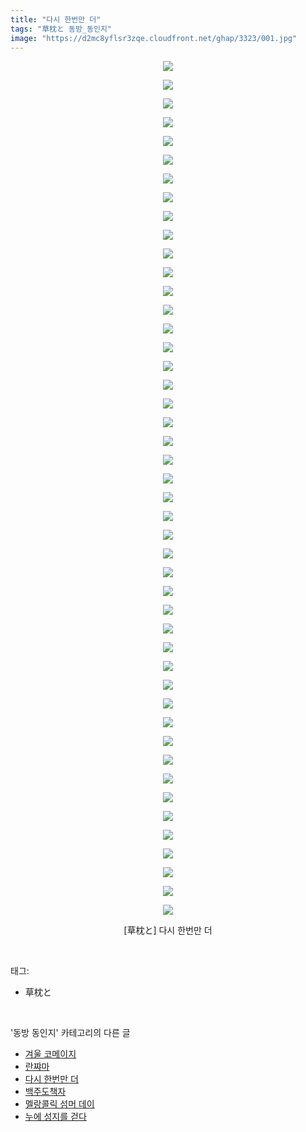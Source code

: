 ```yaml
---
title: "다시 한번만 더"
tags: "草枕と 동방_동인지"
image: "https://d2mc8yflsr3zqe.cloudfront.net/ghap/3323/001.jpg"
---
```

<div class="article">
<p style="text-align: center; clear: none; float: none;"><img src="{{ site.imgserver2 }}/ghap/3323/001.jpg"/></p>
<p style="text-align: center; clear: none; float: none;"><img src="{{ site.imgserver2 }}/ghap/3323/002.jpg"/></p>
<p style="text-align: center; clear: none; float: none;"><img src="{{ site.imgserver2 }}/ghap/3323/003.jpg"/></p>
<p style="text-align: center; clear: none; float: none;"><img src="{{ site.imgserver2 }}/ghap/3323/004.jpg"/></p>
<p style="text-align: center; clear: none; float: none;"><img src="{{ site.imgserver2 }}/ghap/3323/005.jpg"/></p>
<p style="text-align: center; clear: none; float: none;"><img src="{{ site.imgserver2 }}/ghap/3323/006.jpg"/></p>
<p style="text-align: center; clear: none; float: none;"><img src="{{ site.imgserver2 }}/ghap/3323/007.jpg"/></p>
<p style="text-align: center; clear: none; float: none;"><img src="{{ site.imgserver2 }}/ghap/3323/008.jpg"/></p>
<p style="text-align: center; clear: none; float: none;"><img src="{{ site.imgserver2 }}/ghap/3323/009.jpg"/></p>
<p style="text-align: center; clear: none; float: none;"><img src="{{ site.imgserver2 }}/ghap/3323/010.jpg"/></p>
<p style="text-align: center; clear: none; float: none;"><img src="{{ site.imgserver2 }}/ghap/3323/011.jpg"/></p>
<p style="text-align: center; clear: none; float: none;"><img src="{{ site.imgserver2 }}/ghap/3323/012.jpg"/></p>
<p style="text-align: center; clear: none; float: none;"><img src="{{ site.imgserver2 }}/ghap/3323/013.jpg"/></p>
<p style="text-align: center; clear: none; float: none;"><img src="{{ site.imgserver2 }}/ghap/3323/014.jpg"/></p>
<p style="text-align: center; clear: none; float: none;"><img src="{{ site.imgserver2 }}/ghap/3323/015.jpg"/></p>
<p style="text-align: center; clear: none; float: none;"><img src="{{ site.imgserver2 }}/ghap/3323/016.jpg"/></p>
<p style="text-align: center; clear: none; float: none;"><img src="{{ site.imgserver2 }}/ghap/3323/017.jpg"/></p>
<p style="text-align: center; clear: none; float: none;"><img src="{{ site.imgserver2 }}/ghap/3323/018.jpg"/></p>
<p style="text-align: center; clear: none; float: none;"><img src="{{ site.imgserver2 }}/ghap/3323/019.jpg"/></p>
<p style="text-align: center; clear: none; float: none;"><img src="{{ site.imgserver2 }}/ghap/3323/020.jpg"/></p>
<p style="text-align: center; clear: none; float: none;"><img src="{{ site.imgserver2 }}/ghap/3323/021.jpg"/></p>
<p style="text-align: center; clear: none; float: none;"><img src="{{ site.imgserver2 }}/ghap/3323/022.jpg"/></p>
<p style="text-align: center; clear: none; float: none;"><img src="{{ site.imgserver2 }}/ghap/3323/023.jpg"/></p>
<p style="text-align: center; clear: none; float: none;"><img src="{{ site.imgserver2 }}/ghap/3323/024.jpg"/></p>
<p style="text-align: center; clear: none; float: none;"><img src="{{ site.imgserver2 }}/ghap/3323/025.jpg"/></p>
<p style="text-align: center; clear: none; float: none;"><img src="{{ site.imgserver2 }}/ghap/3323/026.jpg"/></p>
<p style="text-align: center; clear: none; float: none;"><img src="{{ site.imgserver2 }}/ghap/3323/027.jpg"/></p>
<p style="text-align: center; clear: none; float: none;"><img src="{{ site.imgserver2 }}/ghap/3323/028.jpg"/></p>
<p style="text-align: center; clear: none; float: none;"><img src="{{ site.imgserver2 }}/ghap/3323/029.jpg"/></p>
<p style="text-align: center; clear: none; float: none;"><img src="{{ site.imgserver2 }}/ghap/3323/030.jpg"/></p>
<p style="text-align: center; clear: none; float: none;"><img src="{{ site.imgserver2 }}/ghap/3323/031.jpg"/></p>
<p style="text-align: center; clear: none; float: none;"><img src="{{ site.imgserver2 }}/ghap/3323/032.jpg"/></p>
<p style="text-align: center; clear: none; float: none;"><img src="{{ site.imgserver2 }}/ghap/3323/033.jpg"/></p>
<p style="text-align: center; clear: none; float: none;"><img src="{{ site.imgserver2 }}/ghap/3323/034.jpg"/></p>
<p style="text-align: center; clear: none; float: none;"><img src="{{ site.imgserver2 }}/ghap/3323/035.jpg"/></p>
<p style="text-align: center; clear: none; float: none;"><img src="{{ site.imgserver2 }}/ghap/3323/036.jpg"/></p>
<p style="text-align: center; clear: none; float: none;"><img src="{{ site.imgserver2 }}/ghap/3323/037.jpg"/></p>
<p style="text-align: center; clear: none; float: none;"><img src="{{ site.imgserver2 }}/ghap/3323/038.jpg"/></p>
<p style="text-align: center; clear: none; float: none;"><img src="{{ site.imgserver2 }}/ghap/3323/039.jpg"/></p>
<p style="text-align: center; clear: none; float: none;"><img src="{{ site.imgserver2 }}/ghap/3323/040.jpg"/></p>
<p style="text-align: center; clear: none; float: none;"><img src="{{ site.imgserver2 }}/ghap/3323/041.jpg"/></p>
<p style="text-align: center; clear: none; float: none;"><img src="{{ site.imgserver2 }}/ghap/3323/042.jpg"/></p>
<p style="text-align: center; clear: none; float: none;"><img src="{{ site.imgserver2 }}/ghap/3323/043.jpg"/></p>
<p style="text-align: center; clear: none; float: none;"><img src="{{ site.imgserver2 }}/ghap/3323/044.jpg"/></p>
<p style="text-align: center; clear: none; float: none;"><img src="{{ site.imgserver2 }}/ghap/3323/045.jpg"/></p>
<p style="text-align: center; clear: none; float: none;"><img src="{{ site.imgserver2 }}/ghap/3323/046.jpg"/></p>
<p style="text-align: center; clear: none; float: none;">[草枕と] 다시 한번만 더</p>
</div><br/>
<div class="tagTrail">
<p>태그: </p>
<ul>
<li>草枕と</li>
</ul>
</div><br/>
<div class="another">
<p>'동방 동인지' 카테고리의 다른 글</p>
<ul>
<li><a href="/ghap_3325">겨울 코메이지</a></li>
<li><a href="/ghap_3324">란쨔마</a></li>
<li><a href="/ghap_3323">다시 한번만 더</a></li>
<li><a href="/ghap_3322">백주도책자</a></li>
<li><a href="/ghap_3321">멜랑콜릭 섬머 데이</a></li>
<li><a href="/ghap_3320">누에 성지를 걷다</a></li>
</ul>
</div><br/>
<div class="cb_module cb_fluid">
<div class="cb_wrt cb_profile">
</div><!-- commentList close -->
</div><br/>
